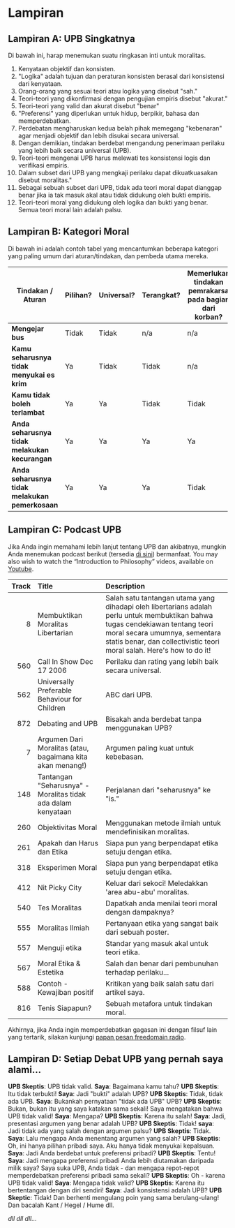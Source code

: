 # Lampiran

## Lampiran A: UPB Singkatnya

Di bawah ini, harap menemukan suatu ringkasan inti untuk moralitas.

1. Kenyataan objektif dan konsisten.
2. "Logika" adalah tujuan dan peraturan konsisten berasal dari konsistensi dari kenyataan.
3. Orang-orang yang sesuai teori atau logika yang disebut "sah."
4. Teori-teori yang dikonfirmasi dengan pengujian empiris disebut "akurat."
5. Teori-teori yang valid dan akurat disebut "benar"
6. "Preferensi" yang diperlukan untuk hidup, berpikir, bahasa dan memperdebatkan.
7. Perdebatan mengharuskan kedua belah pihak memegang "kebenaran" agar menjadi objektif dan lebih disukai secara universal.
8. Dengan demikian, tindakan berdebat mengandung penerimaan perilaku yang lebih baik secara universal (UPB).
9. Teori-teori mengenai UPB harus melewati tes konsistensi logis dan verifikasi empiris.
10. Dalam subset dari UPB yang mengkaji perilaku dapat dikuatkuasakan disebut moralitas."
11. Sebagai sebuah subset dari UPB, tidak ada teori moral dapat dianggap benar jika ia tak masuk akal atau tidak didukung oleh bukti empiris.
12. Teori-teori moral yang didukung oleh logika dan bukti yang benar. Semua teori moral lain adalah palsu.

## Lampiran B: Kategori Moral

Di bawah ini adalah contoh tabel yang mencantumkan beberapa kategori yang paling umum dari aturan/tindakan, dan pembeda utama mereka.

| Tindakan / Aturan                               | Pilihan? | Universal? | Terangkat? | Memerlukan tindakan pemrakarsa pada bagian dari korban? | Dapatkah pelanggar dihindari? | Kategori Moral           |
| ----------------------------------------------- | -------- | ---------- | ---------- | ------------------------------------------------------- | ----------------------------- | ------------------------ |
| **Mengejar bus**                                | Tidak    | Tidak      | n/a        | n/a                                                     | n/a                           | Netral                   |
| **Kamu seharusnya tidak menyukai es krim**      | Ya       | Tidak      | Tidak      | n/a                                                     | n/a                           | Netral (pilihan pribadi) |
| **Kamu tidak boleh terlambat**                  | Ya       | Ya         | Tidak      | Tidak                                                   | Ya                            | APA                      |
| **Anda seharusnya tidak melakukan kecurangan**  | Ya       | Ya         | Ya         | Ya                                                      | Ya                            | Baik                     |
| **Anda seharusnya tidak melakukan pemerkosaan** | Ya       | Ya         | Ya         | Tidak                                                   | Tidak                         | Baik                     |

## Lampiran C: Podcast UPB

Jika Anda ingin memahami lebih lanjut tentang UPB dan akibatnya, mungkin Anda menemukan podcast berikut (tersedia [di sini](www.freedomainradio.com)) bermanfaat. You may also wish to watch the “Introduction to Philosophy” videos, available on [Youtube](www.youtube.com/freedomainradio).

| Track | Title                                                        | Description                                                                                                                                                                                                                              |
| -----:|:------------------------------------------------------------ |:---------------------------------------------------------------------------------------------------------------------------------------------------------------------------------------------------------------------------------------- |
|     8 | Membuktikan Moralitas Libertarian                            | Salah satu tantangan utama yang dihadapi oleh libertarians adalah perlu untuk membuktikan bahwa tugas cendekiawan tentang teori moral secara umumnya, sementara statis benar, dan collectivistic teori moral salah. Here's how to do it! |
|   560 | Call In Show Dec 17 2006                                     | Perilaku dan rating yang lebih baik secara universal.                                                                                                                                                                                    |
|   562 | Universally Preferable Behaviour for Children                | ABC dari UPB.                                                                                                                                                                                                                            |
|   872 | Debating and UPB                                             | Bisakah anda berdebat tanpa menggunakan UPB?                                                                                                                                                                                             |
|     7 | Argumen Dari Moralitas (atau, bagaimana kita akan menang!)   | Argumen paling kuat untuk kebebasan.                                                                                                                                                                                                     |
|   148 | Tantangan "Seharusnya" - Moralitas tidak ada dalam kenyataan | Perjalanan dari "seharusnya" ke "is."                                                                                                                                                                                                    |
|   260 | Objektivitas Moral                                           | Menggunakan metode ilmiah untuk mendefinisikan moralitas.                                                                                                                                                                                |
|   261 | Apakah dan Harus dan Etika                                   | Siapa pun yang berpendapat etika setuju dengan etika.                                                                                                                                                                                    |
|   318 | Eksperimen Moral                                             | Siapa pun yang berpendapat etika setuju dengan etika.                                                                                                                                                                                    |
|   412 | Nit Picky City                                               | Keluar dari sekoci! Meledakkan 'area abu-abu' moralitas.                                                                                                                                                                                 |
|   540 | Tes Moralitas                                                | Dapatkah anda menilai teori moral dengan dampaknya?                                                                                                                                                                                      |
|   555 | Moralitas Ilmiah                                             | Pertanyaan etika yang sangat baik dari sebuah poster.                                                                                                                                                                                    |
|   557 | Menguji etika                                                | Standar yang masuk akal untuk teori etika.                                                                                                                                                                                               |
|   567 | Moral Etika & Estetika                                       | Salah dan benar dari pembunuhan terhadap perilaku...                                                                                                                                                                                     |
|   588 | Contoh - Kewajiban positif                                   | Kritikan yang baik salah satu dari artikel saya.                                                                                                                                                                                         |
|   816 | Tenis Siapapun?                                              | Sebuah metafora untuk tindakan moral.                                                                                                                                                                                                    |

Akhirnya, jika Anda ingin memperdebatkan gagasan ini dengan filsuf lain yang tertarik, silakan kunjungi [papan pesan freedomain radio](www.freedomainradio.com/board).

## Lampiran D: Setiap Debat UPB yang pernah saya alami...

**UPB Skeptis**: UPB tidak valid. **Saya**: Bagaimana kamu tahu? **UPB Skeptis**: Itu tidak terbukti! **Saya**: Jadi "bukti" adalah UPB? **UPB Skeptis**: Tidak, tidak ada UPB. **Saya**: Bukankah pernyataan "tidak ada UPB" UPB? **UPB Skeptis**: Bukan, bukan itu yang saya katakan sama sekali! Saya mengatakan bahwa UPB tidak valid! **Saya**: Mengapa? **UPB Skeptis**: Karena itu salah! **Saya**: Jadi, presentasi argumen yang benar adalah UPB? **UPB Skeptis**: Tidak! **saya**: Jadi tidak ada yang salah dengan argumen palsu? **UPB Skeptis**: Tidak. **Saya**: Lalu mengapa Anda menentang argumen yang salah? **UPB Skeptis**: Oh, ini hanya pilihan pribadi saya. Aku hanya tidak menyukai kepalsuan. **Saya**: Jadi Anda berdebat untuk preferensi pribadi? **UPB Skeptis**: Tentu! **Saya**: Jadi mengapa preferensi pribadi Anda lebih diutamakan daripada milik saya? Saya suka UPB, Anda tidak - dan mengapa repot-repot memperdebatkan preferensi pribadi sama sekali? **UPB Skeptis**: Oh - karena UPB tidak valid! **Saya**: Mengapa tidak valid? **UPB Skeptis**: Karena itu bertentangan dengan diri sendiri! **Saya**: Jadi konsistensi adalah UPB? **UPB Skeptic**: Tidak! Dan berhenti mengulang poin yang sama berulang-ulang! Dan bacalah Kant / Hegel / Hume dll.

*dll dll dll...*